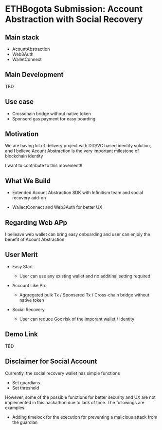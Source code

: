 # ETHBogota Submission: Account Abstraction with Social Recovery

## Main stack

- AcountAbstraction
- Web3Auth
- WalletConnect

## Main Development

TBD

## Use case

- Crosschain bridge without native token
- Sponserd gas payment for easy boarding

## Motivation

We are having lot of delivery project with DID/VC based identity solution, and I believe Acount Abstraction is the very important milestone of blockchain identity

I want to contribute to this movement!!

## What We Build

- Extended Acount Abstraction SDK with Infinitism team and social recovery add-on

- WallectConnect and Web3Auth for better UX

## Regarding Web APp

I belieave web wallet can bring easy onboarding and user can enjoiy the benefit of Acount Abstraction

## User Merit

- Easy Start

  - User can use any existing wallet and no additinal setting required

- Account Like Pro

  - Aggregated bulk Tx / Sponsered Tx / Cross-chain bridge without native token

- Social Recovery

  - User can reduce Gox risk of the imporant wallet / identity

## Demo Link

TBD

## Disclaimer for Social Account

Currently, the social recovery wallet has simple functions

- Set guardians
- Set threshold

However, some of the possible functions for better security and UX are not implemented in this hackathon due to lack of time.
The followings are examples.

- Adding timelock for the execution for preventing a malicious attack from the guardian

